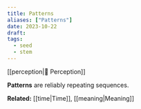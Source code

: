 ```yaml
---
title: Patterns
aliases: ["Patterns"]
date: 2023-10-22
draft:
tags:
  - seed
  - stem
---
```


[[perception|🔎 Perception]]

**Patterns** are reliably repeating sequences.

**Related:** [[time|Time]], [[meaning|Meaning]]